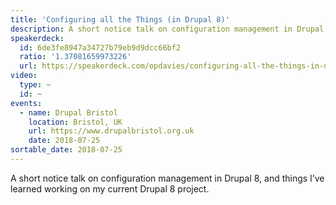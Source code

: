 ```yaml
---
title: 'Configuring all the Things (in Drupal 8)'
description: A short notice talk on configuration management in Drupal 8, and things I’ve learned working on my current Drupal 8 project.
speakerdeck:
  id: 6de3fe8947a34727b79eb9d9dcc66bf2
  ratio: '1.37081659973226'
  url: https://speakerdeck.com/opdavies/configuring-all-the-things-in-drupal-8
video:
  type: ~
  id: ~
events:
  - name: Drupal Bristol
    location: Bristol, UK
    url: https://www.drupalbristol.org.uk
    date: 2018-07-25
sortable_date: 2018-07-25
---
```


A short notice talk on configuration management in Drupal 8, and things I’ve learned working on my current Drupal 8 project.
